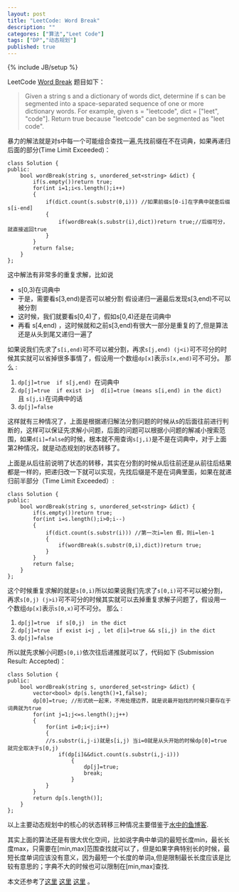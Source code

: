 ```yaml
---
layout: post
title: "LeetCode: Word Break"
description: ""
categores: ["算法","Leet Code"]
tags: ["DP","动态规划"]
published: true
---
```

{% include JB/setup %} 

LeetCode [Word Break][1] 题目如下：
> Given a string s and a dictionary of words dict, determine if s can be segmented into a space-separated sequence of one or more dictionary words.
>For example, given
s = "leetcode",
dict = ["leet", "code"].
Return true because "leetcode" can be segmented as "leet code".

暴力的解法就是对s中每一个可能组合查找一遍,先找前缀在不在词典，如果再递归后面的部分(Time Limit Exceeded)：
    
    class Solution {
    public:
        bool wordBreak(string s, unordered_set<string> &dict) {
            if(s.empty())return true;
            for(int i=1;i<s.length();i++)
            {
                if(dict.count(s.substr(0,i))) //如果前缀s[0-i]在字典中就查后缀s[i-end]
                {
                    if(wordBreak(s.substr(i),dict))return true;//后缀可分，就直接返回true
                }
            }
            return false;
        }
    };
    
这中解法有非常多的重复求解，比如说

 - s[0,3)在词典中
 - 于是，需要看s[3,end)是否可以被分割 假设递归一遍最后发现s[3,end)不可以被分割
 - 这时候，我们就要看s[0,4)了，假如s[0,4)还是在词典中
 - 再看 s[4,end) ，这时候就和之前s[3,end)有很大一部分是重复的了,但是算法还是从头到尾又递归一遍了 

如果说我们先求了`s[i,end)`可不可以被分割，再求`s[j,end) (j<i)`可不可分的时候其实就可以省掉很多事情了，假设用一个数组`dp[x]`表示`s[x,end)`可不可分。 那么 :

 1. `dp[j]=true  if s[j,end) `在词典中
 2. `dp[j]=true  if exist i>j  d[i]=true (means s[i,end) in the dict)  `且 `s[j,i)`在词典中的话 
 3. `dp[j]=false `

这样就有三种情况了，上面是根据递归解法分割问题的时候从s的后面往前进行判断的，这样可以保证先求解小问题，后面的问题可以根据小问题的解减小搜索范围，如果`d[i]=false`的时候，根本就不用查询`s[j,i)`是不是在词典中，对于上面第2种情况，就是动态规划的状态转移了。 

上面是从后往前说明了状态的转移，其实在分割的时候从后往前还是从前往后结果都是一样的，把递归改一下就可以实现，先找后缀是不是在词典里面，如果在就递归前半部分（Time Limit Exceeded）:

    class Solution {
    public:
        bool wordBreak(string s, unordered_set<string> &dict) {
            if(s.empty())return true;
            for(int i=s.length();i>0;i--)
            {
                if(dict.count(s.substr(i))) //第一次i=len 假，则i=len-1
                {
                    if(wordBreak(s.substr(0,i),dict))return true;
                }
            }
            return false;
        }
    };

这个时候重复求解的就是`s[0,i)`所以如果说我们先求了`s[0,i)`可不可以被分割，再求`s[0,j) (j>i)`可不可分的时候其实就可以去掉重复求解子问题了，假设用一个数组`dp[x]`表示`s[0,x)`可不可分。 那么 :

 1. `dp[j]=true  if s[0,j)  in the dict`
 2. `dp[j]=true  if exist i<j , let d[i]=true && s[i,j) in the dict`
 3. `dp[j]=false `

所以就先求解小问题`s[0,i)`依次往后递推就可以了，代码如下 (Submission Result: Accepted)：

    class Solution {
    public:
        bool wordBreak(string s, unordered_set<string> &dict) {
            vector<bool> dp(s.length()+1,false);
            dp[0]=true; //形式统一起来，不用处理边界，就是说最开始找的时候只要存在于词典就为true
            for(int j=1;j<=s.length();j++)
            {
                for(int i=0;i<j;i++)
                {
                //s.substr(i,j-i)就是s[i,j) 当i=0就是从头开始的时候dp[0]=true 就完全取决于s[0,j)
                    if(dp[i]&&dict.count(s.substr(i,j-i))) 
                        {
                            dp[j]=true;
                            break;
                        }
                }
            }
            return dp[s.length()];
        }
    };
 
 以上主要动态规划中的核心的状态转移三种情况主要借鉴于[水中的鱼博客][2]. 
 
 其实上面的算法还是有很大优化空间，比如说字典中单词的最短长度min，最长长度max，只需要在[min,max]范围查找就可以了，但是如果字典特别长的时候，最短长度单词应该没有意义，因为最短一个长度的单词a,但是限制最长长度应该是比较有意思的；字典不大的时候也可以限制在[min,max]查找.
 
本文还参考了[这里][3] [这里][4]  [这里][5] 。


  [1]: http://oj.leetcode.com/problems/word-break/
  [2]: http://fisherlei.blogspot.com/2013/11/leetcode-word-break-solution.html
  [3]: http://gongxuns.blogspot.com/2013/10/word-break.html
  [4]: http://zhaohongze.com/wordpress/2013/12/10/leetcode-word-break/#comments
  [5]: http://blog.csdn.net/ljphhj/article/details/21643391